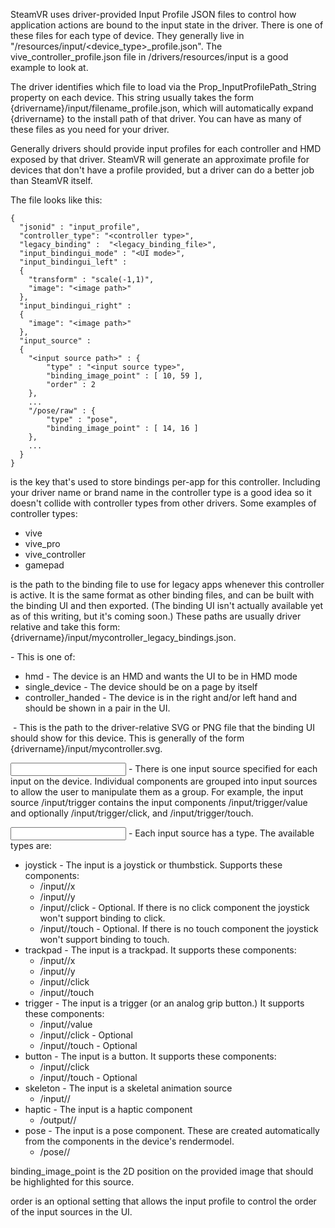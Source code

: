 SteamVR uses driver-provided Input Profile JSON files to control how application actions are bound to the input state in the driver. There is one of these files for each type of device. They generally live in "<driver dir>/resources/input/<device_type>_profile.json". The vive_controller_profile.json file in <steamvr>/drivers/resources/input is a good example to look at.

The driver identifies which file to load via the Prop_InputProfilePath_String property on each device. This string usually takes the form {drivername}/input/filename_profile.json, which will automatically expand {drivername} to the install path of that driver. You can have as many of these files as you need for your driver.

Generally drivers should provide input profiles for each controller and HMD exposed by that driver. SteamVR will generate an approximate profile for devices that don't have a profile provided, but a driver can do a better job than SteamVR itself.

The file looks like this:
```
{
  "jsonid" : "input_profile",
  "controller_type": "<controller type>",
  "legacy_binding" :  "<legacy_binding_file>",
  "input_bindingui_mode" : "<UI mode>",
  "input_bindingui_left" :
  {
    "transform" : "scale(-1,1)",
    "image": "<image path>"
  },
  "input_bindingui_right" :
  {
    "image": "<image path>"
  },
  "input_source" :
  {
    "<input source path>" : { 
        "type" : "<input source type>",
        "binding_image_point" : [ 10, 59 ],
        "order" : 2
    },
    ...
    "/pose/raw" : {
        "type" : "pose",
        "binding_image_point" : [ 14, 16 ]
    },
    ...
  }
}
```

<controller type> is the key that's used to store bindings per-app for this controller. Including your driver name or brand name in the controller type is a good idea so it doesn't collide with controller types from other drivers. Some examples of controller types:

* vive
* vive_pro
* vive_controller
* gamepad

<legacy binding file> is the path to the binding file to use for legacy apps whenever this controller is active. It is the same format as other binding files, and can be built with the binding UI and then exported. (The binding UI isn't actually available yet as of this writing, but it's coming soon.)  These paths are usually driver relative and take this form: {drivername}/input/mycontroller_legacy_bindings.json.

<UI mode> - This is one of:

* hmd - The device is an HMD and wants the UI to be in HMD mode
* single_device - The device should be on a page by itself
* controller_handed - The device is in the right and/or left hand and should be shown in a pair in the UI.

<image path> - This is the path to the driver-relative SVG or PNG file that the binding UI should show for this device. This is generally of the form {drivername}/input/mycontroller.svg.  

<input source path> - There is one input source specified for each input on the device. Individual components are grouped into input sources to allow the user to manipulate them as a group. For example, the input source /input/trigger contains the input components /input/trigger/value and optionally /input/trigger/click, and /input/trigger/touch.

<input source type> - Each input source has a type. The available types are:
* joystick - The input is a joystick or thumbstick. Supports these components:
  * /input/<joystickname>/x
  * /input/<joystickname>/y
  * /input/<joystickname>/click - Optional. If there is no click component the joystick won't support binding to click.
  * /input/<joystickname>/touch - Optional. If there is no touch component the joystick won't support binding to touch.
* trackpad - The input is a trackpad. It supports these components:
  * /input/<trackpadname>/x
  * /input/<trackpadname>/y
  * /input/<trackpadname>/click
  * /input/<trackpadname>/touch
* trigger - The input is a trigger (or an analog grip button.) It supports these components:
  * /input/<trigger name>/value
  * /input/<trigger name>/click - Optional
  * /input/<trigger name>/touch - Optional
* button - The input is a button. It supports these components:
  * /input/<trigger name>/click
  * /input/<trigger name>/touch - Optional
* skeleton - The input is a skeletal animation source
  * /input/<component name>/
* haptic - The input is a haptic component
  * /output/<component name>/
* pose - The input is a pose component. These are created automatically from the components in the device's rendermodel.
  * /pose/<component name>/


binding_image_point is the 2D position on the provided image that should be highlighted for this source.

order is an optional setting that allows the input profile to control the order of the input sources in the UI.
